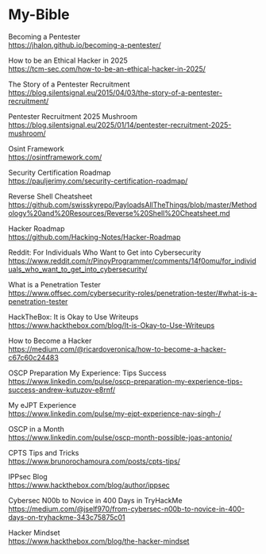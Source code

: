 # My-Bible

Becoming a Pentester    
https://jhalon.github.io/becoming-a-pentester/

How to be an Ethical Hacker in 2025    
https://tcm-sec.com/how-to-be-an-ethical-hacker-in-2025/

The Story of a Pentester Recruitment    
https://blog.silentsignal.eu/2015/04/03/the-story-of-a-pentester-recruitment/

Pentester Recruitment 2025 Mushroom    
https://blog.silentsignal.eu/2025/01/14/pentester-recruitment-2025-mushroom/

Osint Framework    
https://osintframework.com/

Security Certification Roadmap    
https://pauljerimy.com/security-certification-roadmap/

Reverse Shell Cheatsheet    
https://github.com/swisskyrepo/PayloadsAllTheThings/blob/master/Methodology%20and%20Resources/Reverse%20Shell%20Cheatsheet.md

Hacker Roadmap    
https://github.com/Hacking-Notes/Hacker-Roadmap

Reddit: For Individuals Who Want to Get into Cybersecurity    
https://www.reddit.com/r/PinoyProgrammer/comments/14f0omu/for_individuals_who_want_to_get_into_cybersecurity/

What is a Penetration Tester    
https://www.offsec.com/cybersecurity-roles/penetration-tester/#what-is-a-penetration-tester

HackTheBox: It is Okay to Use Writeups    
https://www.hackthebox.com/blog/It-is-Okay-to-Use-Writeups

How to Become a Hacker    
https://medium.com/@ricardoveronica/how-to-become-a-hacker-c67c60c24483

OSCP Preparation My Experience: Tips Success    
https://www.linkedin.com/pulse/oscp-preparation-my-experience-tips-success-andrew-kutuzov-e8rnf/

My eJPT Experience    
https://www.linkedin.com/pulse/my-ejpt-experience-nav-singh-/

OSCP in a Month    
https://www.linkedin.com/pulse/oscp-month-possible-joas-antonio/

CPTS Tips and Tricks    
https://www.brunorochamoura.com/posts/cpts-tips/

IPPsec Blog    
https://www.hackthebox.com/blog/author/ippsec

Cybersec N00b to Novice in 400 Days in TryHackMe    
https://medium.com/@jself970/from-cybersec-n00b-to-novice-in-400-days-on-tryhackme-343c75875c01

Hacker Mindset       
https://www.hackthebox.com/blog/the-hacker-mindset
